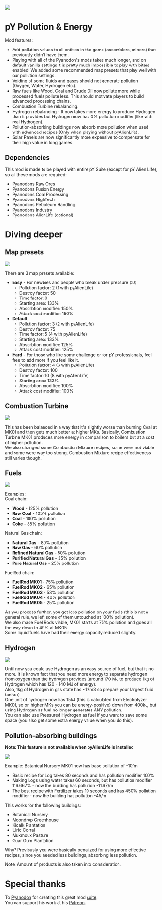 ![](thumbnail.png)

# pY Pollution & Energy

Mod features:
- Add pollution values to all entities in the game (assemblers, miners) that previously didn't have them.
- Playing with all of the Pyanodon's mods takes much longer, and on default vanilla settings it is pretty much impossible to play with biters enabled. We added some recommended map presets that play well with our pollution settings.
- Voiding of some fluids and gases should not generate pollution (Oxygen, Water, Hydrogen etc.).
- Raw fuels like Wood, Coal and Crude Oil now pollute more while processed fuels pollute less. This should motivate players to build advanced processing chains.
- Combustion Turbine rebalancing.
- Hydrogen rebalancing - It now takes more energy to produce Hydrogen than it provides but Hydrogen now has 0% pollution modifier (like with real Hydrogen).
- Pollution-absorbing buildings now absorb more pollution when used with advanced recipes (Only when playing without pyAlienLife).
- Solar Panels are now significantly more expensive to compensate for their high value in long games.

## Dependencies

This mod is made to be played with entire pY Suite (except for pY Alien Life), so all these mods are required:
- Pyanodons Raw Ores
- Pyanodons Fusion Energy
- Pyanodons Coal Processing
- Pyanodons HighTech
- Pyanodons Petroleum Handling
- Pyanodons Industry
- Pyanodons AlienLife (optional)

# Diving deeper

## Map presets

![](doc/map-presets.png)

There are 3 map presets available:
- **Easy** - For newbies and people who break under pressure (:D)
    - Pollution factor: 2 (1 with pyAlienLife)
    - Destroy factor: 50
    - Time factor: 0
    - Starting area: 133%
    - Absorbtion modifier: 150%
    - Attack cost modifier: 150%
- **Default**
    - Pollution factor: 3 (2 with pyAlienLife)
    - Destroy factor: 75
    - Time factor: 5 (4 with pyAlienLife)
    - Starting area: 133%
    - Absorbtion modifier: 125%
    - Attack cost modifier: 125%
- **Hard** - For those who like some challenge or for pY professionals, feel free to add more if you feel like it.
    - Pollution factor: 4 (3 with pyAlienLife)
    - Destroy factor: 100
    - Time factor: 10 (8 with pyAlienLife)
    - Starting area: 133%
    - Absorbtion modifier: 100%
    - Attack cost modifier: 100%

## Combustion Turbine

![](doc/combustion-turbine.png)

This has been balanced in a way that it's slightly worse than burning Coal at MK01 and then gets much better at higher MKs.
Basically, Combustion Turbine MK01 produces more energy in comparison to boilers but at a cost of higher pollution.  
We also changed some Combustion Mixture recipes, some were not viable and some were way too strong. Combustion Mixture recipe effectiveness still varies though.

## Fuels

![](doc/boiler.png)

Examples:  
Coal chain:
- **Wood** - 125% pollution
- **Raw Coal** - 105% pollution
- **Coal** - 100% pollution
- **Coke** - 85% pollution

Natural Gas chain:
- **Natural Gas** - 80% pollution
- **Raw Gas** - 60% pollution
- **Refined Natural Gas** - 50% pollution
- **Purified Natural Gas** - 35% pollution
- **Pure Natural Gas** - 25% pollution

FuelRod chain:
- **FuelRod MK01** - 75% pollution
- **FuelRod MK02** - 65% pollution
- **FuelRod MK03** - 53% pollution
- **FuelRod MK04** - 40% pollution
- **FuelRod MK05** - 25% pollution

As you process further, you get less pollution on your fuels (this is not a general rule, we left some of them untouched at 100% pollution).  
We also made Fuel Rods viable, MK01 starts at 75% pollution and goes all the way down to 49% at MK05.  
Some liquid fuels have had their energy capacity reduced slightly.

## Hydrogen

![](doc/hydrogen.png)

Until now you could use Hydrogen as an easy source of fuel, but that is no more. It is known fact that you need more energy to separate hydrogen from oxygen than the hydrogen provides (around 170 MJ to produce 1kg of Hydrogen which has 120 - 140 MJ of energy).  
Also, 1kg of Hydrogen in gas state has ~12m3 so prepare your largest fluid tanks :)  
One unit of hydrogen now has 15kJ (this is calculated from Electrolyzer MK01, so on higher MKs you can be energy-positive) down from 400kJ, but using Hydrogen as fuel no longer generates ANY pollution.  
You can also use Pressured Hydrogen as fuel if you want to save some space (you also get some extra energy value when you do this).

## Pollution-absorbing buildings

**Note: This feature is not available when pyAlienLife is installed**

![](doc/botanical-nursery.png)

Example:
Botanical Nursery MK01 now has base pollution of -10/m
- Basic recipe for Log takes 80 seconds and has pollution modifier 100%
- Making Logs using water takes 60 seconds, but has pollution modifier 116.667% - now the building has pollution -11.67/m
- The best recipe with Fertilizer takes 10 seconds and has 450% pollution modifier - now the building has pollution -45/m

This works for the following buildings:
- Botanical Nursery
- Moondrop Greenhouse
- Kicalk Plantation
- Ulric Corral
- Mukmoux Pasture
- Guar Gum Plantation

Why? Previously you were basically penalized for using more effective recipes, since you needed less buildings, absorbing less pollution.

Note: Amount of products is also taken into consideration.

# Special thanks

To [Pyanodon](https://github.com/pyanodon) for creating this great mod [suite](https://mods.factorio.com/user/pyanodon).  
You can support his work at his [Patreon](https://www.patreon.com/pyanodon/posts).

